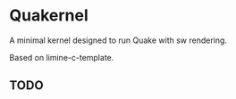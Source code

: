 # Quakernel

A minimal kernel designed to run Quake with sw rendering.

Based on limine-c-template.

## TODO

